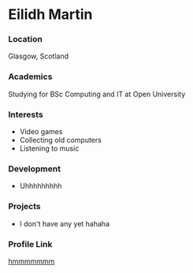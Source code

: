 # Eilidh Martin

### Location

Glasgow, Scotland

### Academics

Studying for BSc Computing and IT at Open University

### Interests

- Video games
- Collecting old computers
- Listening to music

### Development

- Uhhhhhhhhh

### Projects

- I don't have any yet hahaha

### Profile Link

[hmmmmmmm](http://github.com/hmmmmmmm)
